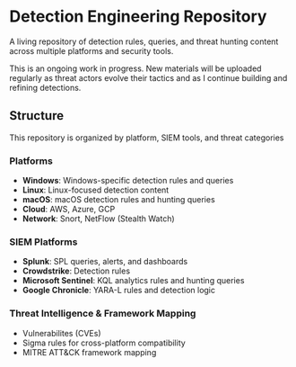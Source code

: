 # Detection Engineering Repository

A living repository of detection rules, queries, and threat hunting content across multiple platforms and security tools.

This is an ongoing work in progress. New materials will be uploaded regularly as threat actors evolve their tactics and as I continue building and refining detections. 

## Structure

This repository is organized by platform, SIEM tools, and threat categories 

### Platforms
- **Windows**: Windows-specific detection rules and queries
- **Linux**:  Linux-focused detection content
- **macOS**: macOS detection rules and hunting queries
- **Cloud**: AWS, Azure, GCP
- **Network**: Snort, NetFlow (Stealth Watch)

### SIEM Platforms
- **Splunk**: SPL queries, alerts, and dashboards
- **Crowdstrike**: Detection rules
- **Microsoft Sentinel**: KQL analytics rules and hunting queries
- **Google Chronicle**: YARA-L rules and detection logic


### Threat Intelligence & Framework Mapping
- Vulnerabilites (CVEs)
- Sigma rules for cross-platform compatibility
- MITRE ATT&CK framework mapping
